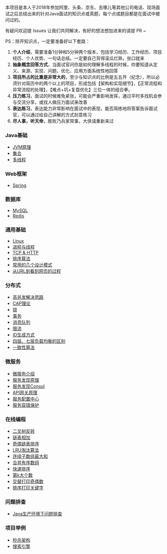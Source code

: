 本项目是本人于2018年参加阿里、头条、京东、去哪儿等其他公司电话、现场面试之后总结出来的针对Java面试的知识点或真题，每个点或题目都是在面试中被问过的。

有疑问欢迎提 Issues 让我们共同解决，有好的想法想加进来的请提 PR ~

PS：除开知识点，一定要准备好以下套路：  
1. **个人介绍**，需要准备1分钟和5分钟两个版本，包括学习经历、工作经历、项目经历、个人优势、一句话总结。一定要自己背得滚瓜烂熟，张口就来
2. **抽象概念回答方式**，当面试官问你是如何理解多线程的时候，你要知道从定义、来源、实现、问题、优化、应用方面系统性地回答
3. **项目所占的比重是非常大的**，至少与知识点的比例是五五开（纪念），所以必须针对简历中的两个以上的项目，形成包括【架构和实现细节】，【正常流程和异常流程的处理】，【难点+坑+复盘优化】三位一体的组合拳。
4. **压力练习**，面试的时候难免紧张，可能会严重影响发挥，通过平时多找机会参与交流分享，或找人做压力面试来改善
5. **表达练习**，表达能力非常影响在面试中的表现，能否简练地将答案告诉面试官，可以通过给自己讲解的方式刻意练习
6. **尽人事，听天命**，胜败乃兵家常事，大侠请重新来过

### Java基础
* [JVM原理](https://github.com/xbox1994/2018-Java-Interview/blob/master/MD/Java基础-JVM原理.md)
* [集合](https://github.com/xbox1994/2018-Java-Interview/blob/master/MD/Java基础-集合.md)
* [多线程](https://github.com/xbox1994/2018-Java-Interview/blob/master/MD/Java基础-多线程.md)
### Web框架
* [Spring](https://github.com/xbox1994/2018-Java-Interview/blob/master/MD/Web框架-Spring.md)
### 数据库
* [MySQL](https://github.com/xbox1994/2018-Java-Interview/blob/master/MD/数据库-MySQL.md)
* [Redis](https://github.com/xbox1994/2018-Java-Interview/blob/master/MD/数据库-Redis.md)
### 通用基础
* [Linux](https://github.com/xbox1994/2018-Java-Interview/blob/master/MD/通用基础-Linux.md)
* [进程与线程](https://github.com/xbox1994/2018-Java-Interview/blob/master/MD/通用基础-进程与线程.md)
* [TCP & HTTP](https://github.com/xbox1994/2018-Java-Interview/blob/master/MD/通用基础-TCP&HTTP.md)
* [排序算法](https://github.com/xbox1994/2018-Java-Interview/blob/master/MD/通用基础-排序算法.md)
* [常用的几个设计模式](https://github.com/xbox1994/2018-Java-Interview/blob/master/MD/通用基础-设计模式.md)
* [从URL到看到网页的过程](http://www.wangtianyi.top/blog/2017/10/22/cong-urlkai-shi-,ding-wei-shi-jie/)
### 分布式
* [高并发解决思路](https://github.com/xbox1994/2018-Java-Interview/blob/master/MD/高并发.md)
* [CAP理论](https://www.zhihu.com/question/54105974)
* [锁](https://www.jianshu.com/p/c2b4aa7a12f1)
* [事务](https://mp.weixin.qq.com/s/gg4q_53eiHCI3OUWzN7eWg)
* [消息队列](https://github.com/xbox1994/2018-Java-Interview/blob/master/MD/分布式-消息队列.md)
* [限流](https://crossoverjie.top/2018/04/28/sbc/sbc7-Distributed-Limit)
* [ID生成方式](https://github.com/xbox1994/2018-Java-Interview/blob/master/MD/分布式-ID生成方式.md)
* [四层、七层负载均衡的区别](https://www.jianshu.com/p/fa937b8e6712)
* [一致性算法](https://github.com/crossoverJie/JCSprout/blob/master/MD/Consistent-Hash.md)
### 微服务
* [微服务介绍](http://www.wangtianyi.top/blog/2017/04/16/microservies-1-introduction-to-microservies/)
* [服务发现原理](http://www.wangtianyi.top/blog/2017/05/15/zai-wei-fu-wu-jia-gou-zhong-de-fu-wu-fa-xian-ji-zhi/)
* [服务发现Consul](http://sjyuan.cc/service-registration-and-discovery/)
* [API网关原理](http://www.wangtianyi.top/blog/2017/04/22/yi-microservies-2-building-microservices-using-an-api-gateway/)
* [服务配置中心](http://sjyuan.cc/service-config-server/)
* [服务容错保护](http://sjyuan.cc/service-fault-tolerant-protected-with-hytrix/)
### 在线编程
* [二叉树反转](https://github.com/xbox1994/2018-Java-Interview/blob/master/MD/在线编程-二叉树反转.md)
* [链表相加](https://github.com/xbox1994/2018-Java-Interview/blob/master/MD/在线编程-链表相加.md)
* [奇偶链表排序](https://github.com/xbox1994/2018-Java-Interview/blob/master/MD/在线编程-奇偶链表排序.md)
* [LRU淘汰算法](https://github.com/xbox1994/2018-Java-Interview/blob/master/MD/在线编程-LRU淘汰算法.md)
* [连续子数组最大和](https://github.com/xbox1994/2018-Java-Interview/blob/master/MD/在线编程-连续子数组最大和.md)
* [合并有序数组](https://github.com/xbox1994/2018-Java-Interview/blob/master/MD/在线编程-合并有序数组.md)
* [快速排序](https://github.com/xbox1994/2018-Java-Interview/blob/master/MD/在线编程-快速排序.md)
* [第k大个数](https://github.com/xbox1994/2018-Java-Interview/blob/master/MD/在线编程-第k大个数.md)
* [交替打印奇偶数](https://github.com/xbox1994/2018-Java-Interview/blob/master/MD/在线编程-交替打印奇偶数.md)
* [排序打印关键字](https://github.com/xbox1994/2018-Java-Interview/blob/master/MD/在线编程-排序打印关键字.md)
### 问题排查
* [Java生产环境下问题排查](http://www.wangtianyi.top/blog/2018/07/20/javasheng-chan-huan-jing-xia-wen-ti-pai-cha/)
### 项目举例
* [秒杀架构](https://github.com/xbox1994/2018-Java-Interview/blob/master/MD/秒杀架构.md)
* [搜索引擎](https://github.com/xbox1994/2018-Java-Interview/blob/master/MD/搜索引擎.md)
